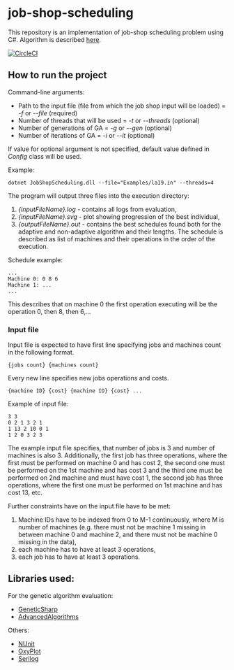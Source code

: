 # job-shop-scheduling
This repository is an implementation of job-shop scheduling problem using C#. Algorithm is described <a href="http://janpalasek.com/jobshop.html">here</a>.

[![CircleCI](https://circleci.com/gh/JanPalasek/job-shop-scheduling.svg?style=svg)](https://circleci.com/gh/JanPalasek/job-shop-scheduling)

## How to run the project
Command-line arguments:
- Path to the input file (file from which the job shop input will be loaded) = *-f* or *--file* (required)
- Number of threads that will be used = *-t* or *--threads* (optional)
- Number of generations of GA = *-g* or *--gen* (optional)
- Number of iterations of GA = *-i* or *--it* (optional)

If value for optional argument is not specified, default value defined in *Config* class will be used.

Example:
```
dotnet JobShopScheduling.dll --file="Examples/la19.in" --threads=4
```

The program will output three files into the execution directory:
1. *{inputFileName}.log* - contains all logs from evaluation,
2. *{inputFileName}.svg* - plot showing progression of the best individual,
3. *{outputFileName}.out* - contains the best schedules found both for the adaptive and non-adaptive algorithm and their lengths. The schedule is described as list of machines and their operations in the order of the execution.

Schedule example:
```
...
Machine 0: 0 8 6
Machine 1: ...
...
```
This describes that on machine 0 the first operation executing will be the operation 0, then 8, then 6,...

### Input file
Input file is expected to have first line specifying jobs and machines count in the following format.
```
{jobs count} {machines count}
```
Every new line specifies new jobs operations and costs.
```
{machine ID} {cost} {machine ID} {cost} ...
```

Example of input file:
```
3 3
0 2 1 3 2 1
1 13 2 10 0 1
1 2 0 3 2 3
```

The example input file specifies, that number of jobs is 3 and number of machines is also 3. Additionally, the first job has three operations, where the first must be performed on machine 0 and has cost 2, the second one must be performed on the 1st machine and has cost 3 and the third one must be performed on 2nd machine and must have cost 1, the second job has three operations, where the first one must be performed on 1st machine and has cost 13, etc.

Further constraints have on the input file have to be met:
1. Machine IDs have to be indexed from 0 to M-1 continuously, where M is number of machines (e.g. there must not be machine 1 missing in between machine 0 and machine 2, and there must not be machine 0 missing in the data),
2. each machine has to have at least 3 operations,
3. each job has to have at least 3 operations.

## Libraries used:
For the genetic algorithm evaluation:
- [GeneticSharp](https://github.com/giacomelli/GeneticSharp)
- [AdvancedAlgorithms](https://github.com/justcoding121/Advanced-Algorithms)

Others:
- [NUnit](https://github.com/nunit)
- [OxyPlot](https://github.com/oxyplot/oxyplot)
- [Serilog](https://github.com/serilog/serilog)
